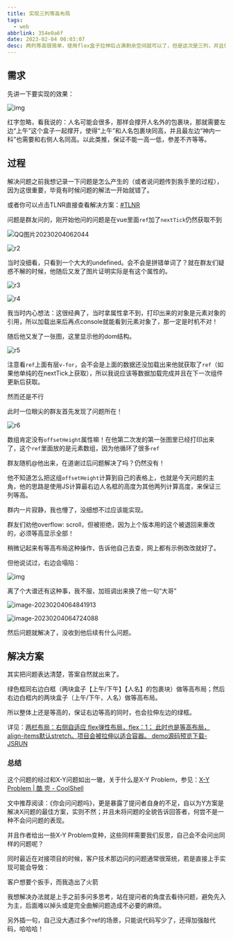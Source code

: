 ```yaml
---
title: 实现三列等高布局
tags:
  - web
abbrlink: 354e0a6f
date: 2023-02-04 06:03:07
desc: 两列等高很简单，使用flex盒子拉伸后占满剩余空间就可以了，但是这次是三列，并且保证后两列是等高的，怎么实现呢？
---
```






## 需求

先讲一下要实现的效果：

![img](实现三列等高布局/TFDX{CD$%8{RP}%M{3CF1G9.jpg)

红字忽略，看我说的：人名可能会很多，那样会撑开人名外的包裹块，那就需要左边“上午”这个盒子一起撑开，使得“上午”和人名包裹块同高，并且最左边“神内一科”也需要和右侧人名同高。以此类推，保证不能一高一低，参差不齐等等。

## 过程

解决问题之前我想记录一下问题是怎么产生的（或者说问题传到我手里的过程），因为这很重要，毕竟有时候问题的解法一开始就错了。

或者你可以点击TLNR直接查看解决方案：<a href="#解决方案">#TLNR</a>

问题是群友问的，刚开始他问的问题是在vue里面`ref`加了`nextTick`仍然获取不到

![QQ图片20230204062044](实现三列等高布局/QQ图片20230204062044.png)

![r2](实现三列等高布局/r2.jpg)

当时没细看，只看到一个大大的undefined。会不会是拼错单词了？就在群友们疑惑不解的时候，他随后又发了图片证明实际是有这个属性的。

![r3](实现三列等高布局/r3.jpg)

![r4](实现三列等高布局/r4.jpg)

我当时内心想法：这很经典了，当时拿属性拿不到，打印出来的对象是元素对象的引用，所以加载出来后再点console就能看到元素对象了，那一定是时机不对！

随后他又发了一张图，这里显示他的dom结构。

![r5](实现三列等高布局/r5.jpg)

注意看`ref`上面有层`v-for`，会不会是上面的数据还没加载出来他就获取了`ref`（如果他单纯的在nextTick上获取），所以我说应该等数据加载完成并且在下一次组件更新后获取。

然而还是不行

此时一位眼尖的群友首先发现了问题所在！

![r6](实现三列等高布局/r6.png)

数组肯定没有`offsetHeight`属性嘛！在他第二次发的第一张图里已经打印出来了，这个`ref`里面放的是元素数组，因为他循环了很多`ref`

群友随机@他出来，在道谢过后问题解决了吗？仍然没有！

他不知道怎么把这组`offsetHeight`计算到自己的表格上，也就是今天问题的主角，他的思路是使用JS计算最右边人名框的高度为其他两列计算高度，来保证三列等高。

群内一片寂静，我也懵了，没细想不过应该能实现。

群友们劝他overflow: scroll，但被拒绝，因为上个版本用的这个被退回来重改的，必须等高显示全部！

稍微记起来有等高布局这种操作，告诉他自己去查，网上都有示例改改就好了。

但他说试过，右边会塌陷：

![img](实现三列等高布局/8FY05[8XDFA({Q14%@YHP)B.jpg)

离了个大谱还有这种事，我不服，加班调出来换了他一句“大哥”

![image-20230204064841913](实现三列等高布局/image-20230204064841913.png)

![image-20230204064724088](实现三列等高布局/image-20230204064724088.png)

然后问题就解决了，没收到他后续有什么问题。



## 解决方案

其实把问题表达清楚，答案自然就出来了。

绿色框同右边白框（两块盒子【上午/下午】【人名】的包裹块）做等高布局；然后右边白框内的两块盒子（上午/下午，人名）做等高布局。

所以整体上还是等高的，保证右边等高的同时，也会拉伸左边的绿框。

详见：[两栏布局：右侧自适应 flex弹性布局，flex：1； 此时也是等高布局，align-items默认stretch。项目会被拉伸以适合容器。 demo源码预览下载- JSRUN](https://jsrun.net/EfcKp)



### 总结

这个问题的经过和X-Y问题如出一辙，关于什么是X-Y Problem，参见：[X-Y Problem | 酷 壳 - CoolShell](https://coolshell.cn/articles/10804.html)

文中推荐阅读：《你会问问题吗》，更是暴露了提问者自身的不足，自以为Y方案是解决X问题的最佳方案，实则不然；并且未将问题的全貌告诉回答者，何尝不是一种不会问问题的表现。

并且作者给出一些X-Y Problem变种，这些同样需要我们反思，自己会不会问出同样的问题呢？

同时最近在对接项目的时候，客户技术那边问的问题通常很笼统，若是直接上手实现可能会导致：

客户想要个扳手，而我造出了火箭

我想解决办法就是上手之前多问多思考，站在提问者的角度去看待问题，避免先入为主，后面难以掉头或是完全曲解问题造成不必要的麻烦。



另外插一句，自己没大遇过多个ref的场景，只能说代码写少了，还得加强敲代码，哈哈哈！
